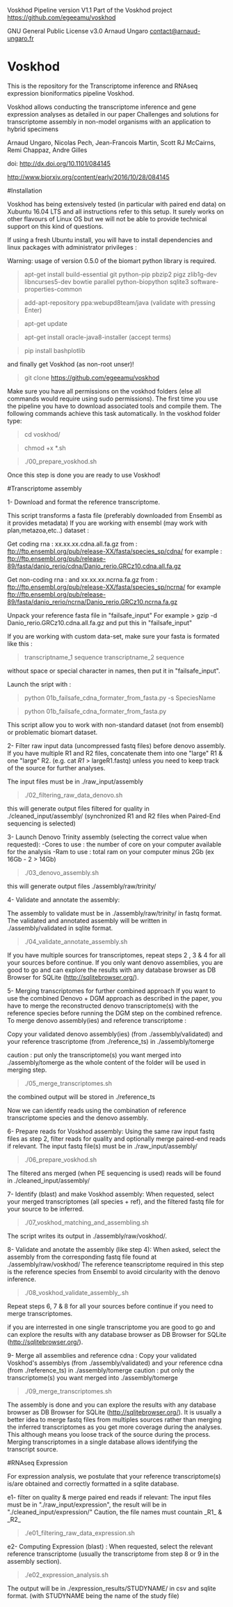 Voskhod Pipeline version V1.1
Part of the Voskhod project
https://github.com/egeeamu/voskhod

GNU General Public License v3.0
Arnaud Ungaro contact@arnaud-ungaro.fr

# Voskhod
This is the repository for the Transcriptome inference and RNAseq expression bioniformatics pipeline Voskhod.

Voskhod allows conducting the transcriptome inference and gene expression analyses as detailed in our paper Challenges and solutions for transcriptome assembly in non-model organisms with an application to hybrid specimens

Arnaud Ungaro, Nicolas Pech, Jean-Francois Martin, Scott RJ McCairns, Remi Chappaz, Andre Gilles

doi: http://dx.doi.org/10.1101/084145

http://www.biorxiv.org/content/early/2016/10/28/084145

#Installation

Voskhod has being extensively tested (in particular with paired end data) on Xubuntu 16.04 LTS and all instructions refer to this setup.
It surely works on other flavours of Linux OS but we will not be able to provide technical support on this kind of questions.

If using a fresh Ubuntu install, you will have to install dependencies and linux packages with administrator privileges :

Warning: usage of version 0.5.0 of the biomart python library is required.

> apt-get install build-essential git python-pip  pbzip2 pigz zlib1g-dev libncurses5-dev bowtie parallel python-biopython sqlite3 software-properties-common

> add-apt-repository ppa:webupd8team/java (validate with pressing Enter)

> apt-get update

> apt-get install oracle-java8-installer (accept terms)

> pip install bashplotlib

and finally get Voskhod (as non-root unser)!


> git clone https://github.com/egeeamu/voskhod

Make sure you have all permissions on the voskhod folders (else all commands would require using sudo permissions).
The first time you use the pipeline you have to download associated tools and compile them. The following commands achieve this task automatically. In the voskhod folder type:

> cd voskhod/

> chmod +x *.sh

> ./00_prepare_voskhod.sh

Once this step is done you are ready to use Voskhod!

#Transcriptome assembly

1- Download and format the reference transcriptome.

This script transforms a fasta file (preferably downloaded from Ensembl as it provides metadata)
If you are working with ensembl (may work with plan,metazoa,etc..) dataset :

Get coding rna :
xx.xx.xx.cdna.all.fa.gz from :
ftp://ftp.ensembl.org/pub/release-XX/fasta/species_sp/cdna/
for example : ftp://ftp.ensembl.org/pub/release-89/fasta/danio_rerio/cdna/Danio_rerio.GRCz10.cdna.all.fa.gz

Get non-coding rna :
and  xx.xx.xx.ncrna.fa.gz from :
ftp://ftp.ensembl.org/pub/release-XX/fasta/species_sp/ncrna/
for example ftp://ftp.ensembl.org/pub/release-89/fasta/danio_rerio/ncrna/Danio_rerio.GRCz10.ncrna.fa.gz

Unpack your reference fasta file in "failsafe_input"
For example > gzip -d Danio_rerio.GRCz10.cdna.all.fa.gz and put this in "failsafe_input"

If you are working with custom data-set, make sure your fasta is formated like this :

>transcriptname_1
sequence
>transcriptname_2
sequence

without space or special character in names, then put it in "failsafe_input".

Launch the sript with :

> python 01b_failsafe_cdna_formater_from_fasta.py -s SpeciesName



> python 01b_failsafe_cdna_formater_from_fasta.py


This script allow you to work with non-standard dataset (not from ensembl) or problematic biomart dataset.

2- Filter raw input data (uncompressed fastq files) before denovo assembly.
If you have multiple R1 and R2 files, concatenate them into one "large" R1 & one "large" R2.  (e.g. cat *R1* > largeR1.fastq) unless you need to keep track of the source for further analyses.

The input files must be in ./raw_input/assembly

> ./02_filtering_raw_data_denovo.sh

this will generate output files filtered for quality in ./cleaned_input/assembly/ (synchronized R1 and R2 files when Paired-End sequencing is selected)

3- Launch Denovo Trinity assembly (selecting the correct value when requested):
-Cores to use : the number of core on your computer available for the analysis
-Ram to use : total ram on your computer minus 2Gb (ex 16Gb - 2 > 14Gb)

> ./03_denovo_assembly.sh

this will generate output files ./assembly/raw/trinity/

4- Validate and annotate the assembly:

The assembly to validate must be in ./assembly/raw/trinity/ in fastq format. The validated and annotated assembly will be written in ./assembly/validated in sqlite format.

> ./04_validate_annotate_assembly.sh

If you have multiple sources for transcriptomes, repeat steps 2 , 3 & 4 for all your sources before continue.
If you only want denovo assemblies, you are good to go and can explore the results with any database browser as DB Browser for SQLite (http://sqlitebrowser.org/). 

5- Merging transcriptomes for further combined approach
If you want to use the combined Denovo + DGM approach as described in the paper, you have to merge the reconstructed denovo transcriptome(s) with the reference species before running the DGM step on the combined refrence.
To merge  denovo assembly(ies) and reference transcriptome :

Copy your validated denovo assembly(ies) (from ./assembly/validated) and your reference trascriptome (from ./reference_ts) in ./assembly/tomerge

caution : put only the transcriptome(s) you want merged into ./assembly/tomerge as the whole content of the folder will be used in merging step.

> ./05_merge_transcriptomes.sh

the combined output will be stored in ./reference_ts

Now we can identify reads using the combination of reference transcriptome species and the denovo assembly.


6- Prepare reads for Voskhod assembly:
Using the same raw input fastq files as step 2, filter reads for quality and optionally merge paired-end reads if relevant. The input fastq file(s) must be in ./raw_input/assembly/

> ./06_prepare_voskhod.sh

The filtered ans merged (when PE sequencing is used) reads will be found in ./cleaned_input/assembly/

7- Identify (blast) and make Voskhod assembly:
When requested, select your merged transcriptomes (all species + ref), and the filtered fastq file for your source to be inferred.

> ./07_voskhod_matching_and_assembling.sh

The script writes its output in ./assembly/raw/voskhod/. 


8- Validate and anotate the assembly (like step 4):
When asked, select the assembly from the corresponding fastq file found at ./assembly/raw/voskhod/ The reference teanscriptome required in this step is the reference species from Ensembl to avoid circularity with the denovo inference.


> ./08_voskhod_validate_assembly_.sh

Repeat steps 6, 7 & 8 for all your sources before continue if you need to merge transcriptomes.

if you are interrested in one single transcriptome you are good to go and can explore the results with any database browser as DB Browser for SQLite (http://sqlitebrowser.org/). 

9- Merge all  assemblies and reference cdna :
Copy your validated Voskhod's assemblys (from ./assembly/validated)  and your reference cdna (from ./reference_ts) in ./assembly/tomerge
caution : put only the transcriptome(s) you want merged into ./assembly/tomerge

> ./09_merge_transcriptomes.sh

The assembly is done and you can explore the results with any database browser as DB Browser for SQLite (http://sqlitebrowser.org/). 
It is usually a better idea to merge fastq files from multiples sources rather than merging the inferred transcriptomes as you get more coverage during the analyses. This although means you loose track of the source during the process. Merging transcriptomes in a single database allows identifying the transcript source.

#RNAseq Expression

For expression analysis, we postulate that your reference transcriptome(s) is/are obtained and correctly formatted in a sqlite database.

e1- filter on quality & merge paired end reads if relevant:
The input files must be in "./raw_input/expression", the result will be in "./cleaned_input/expression/" 
Caution, the file names must countain \_R1_ & \_R2_

> ./e01_filtering_raw_data_expression.sh

e2- Computing Expression (blast) :
When requested, select the relevant reference transcriptome (usually the transcriptome from step 8 or 9 in the assembly section).

> ./e02_expression_analysis.sh

The output will be in ./expression_results/STUDYNAME/  in csv and sqlite format.
(with STUDYNAME being the name of the study file)
